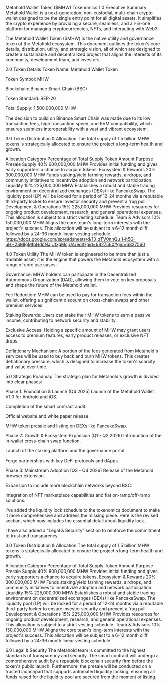 Metahold Wallet Token ($MHW) Tokenomics
1.0 Executive Summary
Metahold Wallet is a next-generation, non-custodial, multi-chain crypto wallet designed to be the single entry point for all digital assets. It simplifies the crypto experience by providing a secure, seamless, and all-in-one platform for managing cryptocurrencies, NFTs, and interacting with Web3.

The Metahold Wallet Token ($MHW) is the native utility and governance token of the Metahold ecosystem. This document outlines the token's core details, distribution, utility, and strategic vision, all of which are designed to create a sustainable and decentralized project that aligns the interests of its community, development team, and investors.

2.0 Token Details
Token Name: Metahold Wallet Token

Token Symbol: MHW

Blockchain: Binance Smart Chain (BSC)

Token Standard: BEP-20

Total Supply: 1,500,000,000 MHW

The decision to build on Binance Smart Chain was made due to its low transaction fees, high transaction speed, and EVM compatibility, which ensures seamless interoperability with a vast and vibrant ecosystem.

3.0 Token Distribution & Allocation
The total supply of 1.5 billion MHW tokens is strategically allocated to ensure the project's long-term health and growth.

Allocation Category	Percentage of Total Supply	Token Amount	Purpose
Presale Supply	40%	600,000,000 MHW	Provides initial funding and gives early supporters a chance to acquire tokens.
Ecosystem & Rewards	20%	300,000,000 MHW	Funds staking/yield farming rewards, airdrops, and community initiatives to incentivize adoption and network participation.
Liquidity	15%	225,000,000 MHW	Establishes a robust and stable trading environment on decentralized exchanges (DEXs) like PancakeSwap. The liquidity pool (LP) will be locked for a period of 12-24 months via a reputable third-party locker to ensure investor security and prevent a 'rug pull.'
Development & Operations	15%	225,000,000 MHW	Provides resources for ongoing product development, research, and general operational expenses. This allocation is subject to a strict vesting schedule.
Team & Advisors	10%	150,000,000 MHW	Aligns the core team's long-term interests with the project's success. This allocation will be subject to a 6-12 month cliff followed by a 24-36 month linear vesting schedule.
https://docs.google.com/spreadsheets/d/13_zTV0nnQu_I-h5G-uHH2SMIgMtbHdpNJjUtxgMcjUA/edit?gid=6827560#gid=6827560

4.0 Token Utility
The MHW token is engineered to be more than just a tradable asset; it is the engine that powers the Metahold ecosystem with a range of core use cases:

Governance: MHW holders can participate in the Decentralized Autonomous Organization (DAO), allowing them to vote on key proposals and shape the future of the Metahold wallet.

Fee Reduction: MHW can be used to pay for transaction fees within the wallet, offering a significant discount on cross-chain swaps and other premium services.

Staking Rewards: Users can stake their MHW tokens to earn a passive income, contributing to network security and stability.

Exclusive Access: Holding a specific amount of MHW may grant users access to premium features, early product releases, or exclusive NFT drops.

Deflationary Mechanism: A portion of the fees generated from Metahold's services will be used to buy back and burn MHW tokens. This creates deflationary pressure, which is designed to increase the token's scarcity and value over time.

5.0 Strategic Roadmap
The strategic plan for Metahold's growth is divided into clear phases:

Phase 1: Foundation & Launch (Q4 2025)
Launch of the Metahold Wallet V1.0 for Android and iOS.

Completion of the smart contract audit.

Official website and white paper release.

MHW token presale and listing on DEXs like PancakeSwap.

Phase 2: Growth & Ecosystem Expansion (Q1 - Q2 2026)
Introduction of the in-wallet cross-chain swap function.

Launch of the staking platform and the governance portal.

Forge partnerships with key DeFi protocols and dApps.

Phase 3: Mainstream Adoption (Q3 - Q4 2026)
Release of the Metahold browser extension.

Expansion to include more blockchain networks beyond BSC.

Integration of NFT marketplace capabilities and fiat on-ramp/off-ramp solutions.

I've added the liquidity lock schedule to the tokenomics document to make it more comprehensive and address the missing piece. Here is the revised section, which now includes the essential detail about liquidity lock.

I have also added a "Legal & Security" section to reinforce the commitment to trust and transparency.

3.0 Token Distribution & Allocation
The total supply of 1.5 billion MHW tokens is strategically allocated to ensure the project's long-term health and growth.

Allocation Category	Percentage of Total Supply	Token Amount	Purpose
Presale Supply	40%	600,000,000 MHW	Provides initial funding and gives early supporters a chance to acquire tokens.
Ecosystem & Rewards	20%	300,000,000 MHW	Funds staking/yield farming rewards, airdrops, and community initiatives to incentivize adoption and network participation.
Liquidity	15%	225,000,000 MHW	Establishes a robust and stable trading environment on decentralized exchanges (DEXs) like PancakeSwap. The liquidity pool (LP) will be locked for a period of 12-24 months via a reputable third-party locker to ensure investor security and prevent a 'rug pull.'
Development & Operations	15%	225,000,000 MHW	Provides resources for ongoing product development, research, and general operational expenses. This allocation is subject to a strict vesting schedule.
Team & Advisors	10%	150,000,000 MHW	Aligns the core team's long-term interests with the project's success. This allocation will be subject to a 6-12 month cliff followed by a 24-36 month linear vesting schedule.


6.0 Legal & Security
The Metahold team is committed to the highest standards of transparency and security. The smart contract will undergo a comprehensive audit by a reputable blockchain security firm before the token's public launch. Furthermore, the presale will be conducted on a trusted launchpad that supports automated liquidity locking, ensuring all funds raised for the liquidity pool are secured from the moment of listing.


